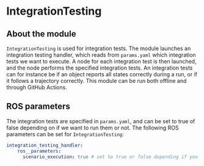 # IntegrationTesting

## About the module
`IntegrationTesting` is used for integration tests. The module launches an integration testing handler, which reads from `params.yaml` which integration tests we want to execute. A node for each integration
test is then launched, and the node performs the specified integration tests. An integration tests can for instance be if an object reports all states correctly during a run, or if it follows a trajectory
correctly. This module can be run both offline and through GitHub Actions.

## ROS parameters
The integration tests are specified in `params.yaml`, and can be set to true of false depending on if we want to run them or not. The following ROS parameters can be set for `IntegrationTesting`:

```yaml
integration_testing_handler:
    ros__parameters:
      scenario_execution: true # set to true or false depending if you want to run this integration test
```


